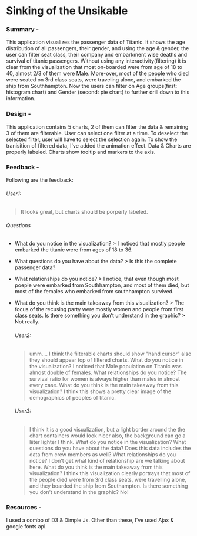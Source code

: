 # Sinking of the Unsikable
### Summary - 
This application visualizes the passenger data of Titanic. It shows the age distribution of all passengers, their gender, and using the age & gender, the user can filter seat class, their company and embarkment wise deaths and survival of titanic passengers.
Without using any interactivity(filtering) it is clear from the visualization that most on-boarded were from age of 18 to 40, almost 2/3 of them were Male. More-over, most of the people who died were seated on 3rd class seats, were traveling alone, and embarked the ship from Southhampton. Now the users can filter on Age groups(first: histogram chart) and Gender (second: pie chart) to further drill down to this information.

### Design - 
This application contains 5 charts, 2 of them can filter the data & remaining 3 of them are filterable. 
User can select one filter at a time. To deselect the selected filter, user will have to select the selection again.
To show the tranisition of filtered data, I've added the animation effect.
Data & Charts are properly labeled.
Charts show tooltip and markers to the axis.


### Feedback - 
Following are the feedback:
###### User1: 
> It looks great, but charts should be porperly labeled. 
###### Questions
- What do you notice in the visualization? > I noticed that mostly people embarked the titanic were from ages of 18 to 36.
- What questions do you have about the data? > Is this the complete passenger data?
- What relationships do you notice? > I notice, that even though most poeple were embarked from Southhampton, and most of them died, but  most of the females who embarked from southhampton survived.
- What do you think is the main takeaway from this visualization? >  The focus of the recusing party were mostly women and people from first class seats.
Is there something you don’t understand in the graphic? > Not really.

  ###### User2:
  > umm.... I think the filterable charts should show "hand cursor" also they should appear top of filtered charts.
      What do you notice in the visualization? I noticed that Male population on Titanic was almost double of females.
      What relationships do you notice? The survival ratio for women is always higher than males in almost every case.
      What do you think is the main takeaway from this visualization? I think this shows a pretty clear image of the demographics of peoples of titanic.  
  
  ###### User3:
  > I think it is a good visualization, but a light border around the the chart containers would look nicer also, the background can go a liiter lighter I think.
      What do you notice in the visualization? 
      What questions do you have about the data? Does this data includes the data from crew members as well?
      What relationships do you notice? I don't get what kind of relationship are we talking about here.
      What do you think is the main takeaway from this visualization?  I think this visualization clearly portrays that most of the people died were from 3rd class seats, were travelling alone, and they boarded the ship from Southampton.
      Is there something you don’t understand in the graphic? No!

  
### Resources -
I used a combo of D3 & Dimple Js. Other than these, I've used Ajax & google fonts api.
